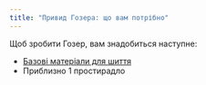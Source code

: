 ```yaml
---
title: "Привид Гозера: що вам потрібно"
---
```


Щоб зробити Гозер, вам знадобиться наступне:

- [Базові матеріали для шиття](/docs/sewing/basic-sewing-supplies)
- Приблизно 1 простирадло

